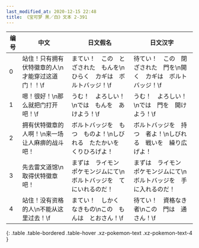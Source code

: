 ```yaml
---
last_modified_at: 2020-12-15 22:48
title: 《宝可梦 黑／白》文本 2-391
---
```

| 编号 | 中文 | 日文假名 | 日文汉字 |
| ---- | ---- | ---- | --- |
| 0 | 站住！只有拥有伏特徽章的人\n才能穿过这道门！！\f | まてい！　この　とざされた　もんを\nひらく　カギは　ボルトバッジ！\f | 待てい！　この　閉ざされた　門を\n開く　カギは　ボルトバッジ！\f |
| 1 | 嗯！很好！\n那么就把门打开吧！\f | うむ！　よろしい！\nでは　もんを　あけよう！\f | うむ！　よろしい！\nでは　門を　開けよう！\f |
| 2 | 拥有伏特徽章的人啊！\n来一场让人麻痹的战斗吧！ | ボルトバッジを　もつ　ものよ！\nしびれる　たたかいを　くりひろげよ！ | ボルトバッジを　持つ　者よ！\nしびれる　戦いを　繰り広げよ！ |
| 3 | 先去雷文道馆\n取得伏特徽章吧！ | まずは　ライモン　ポケモンジムにて\nボルトバッジを　てにいれるのだ！ | まずは　ライモン　ポケモンジムにて\nボルトバッジを　手に入れるのだ！ |
| 4 | 站住！没有资格的人\n不能从这里过去！\f | まてい！　しかく　なきもの\nこの　もんは　とおさん！\f | 待てい！　資格なき者\nこの　門は　通さん！\f |
{: .table .table-bordered .table-hover .xz-pokemon-text .xz-pokemon-text-4 }